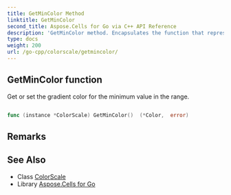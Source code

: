 ```yaml
---
title: GetMinColor Method 
linktitle: GetMinColor
second_title: Aspose.Cells for Go via C++ API Reference
description: 'GetMinColor method. Encapsulates the function that represents getmincolor in Go.'
type: docs
weight: 200
url: /go-cpp/colorscale/getmincolor/
---
```


## GetMinColor function

Get or set the gradient color for the minimum value in the range.

```go

func (instance *ColorScale) GetMinColor()  (*Color,  error) 

```

## Remarks


## See Also

* Class [ColorScale](../)
* Library [Aspose.Cells for Go](../../)
